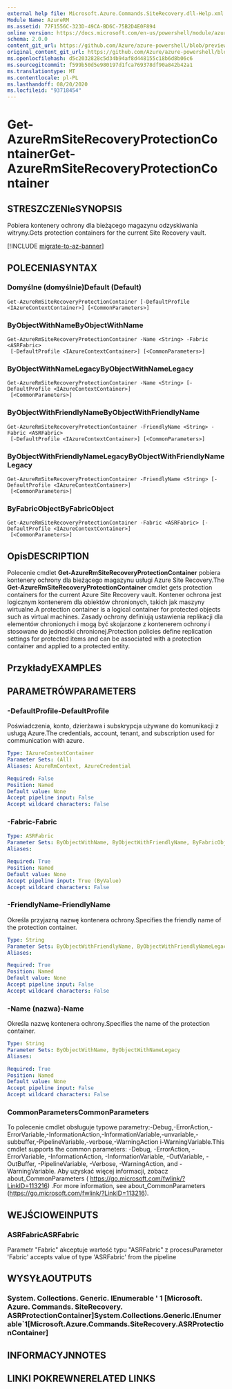 ```yaml
---
external help file: Microsoft.Azure.Commands.SiteRecovery.dll-Help.xml
Module Name: AzureRM
ms.assetid: 77F1556C-323D-49CA-BD6C-75B2D4E0F894
online version: https://docs.microsoft.com/en-us/powershell/module/azurerm.siterecovery/get-azurermsiterecoveryprotectioncontainer
schema: 2.0.0
content_git_url: https://github.com/Azure/azure-powershell/blob/preview/src/ResourceManager/SiteRecovery/Commands.SiteRecovery/help/Get-AzureRmSiteRecoveryProtectionContainer.md
original_content_git_url: https://github.com/Azure/azure-powershell/blob/preview/src/ResourceManager/SiteRecovery/Commands.SiteRecovery/help/Get-AzureRmSiteRecoveryProtectionContainer.md
ms.openlocfilehash: d5c2032828c5d34b94af8d448155c18b6d8b06c6
ms.sourcegitcommit: f599b50d5e980197d1fca769378df90a842b42a1
ms.translationtype: MT
ms.contentlocale: pl-PL
ms.lasthandoff: 08/20/2020
ms.locfileid: "93718454"
---
```

# <span data-ttu-id="af65b-101">Get-AzureRmSiteRecoveryProtectionContainer</span><span class="sxs-lookup"><span data-stu-id="af65b-101">Get-AzureRmSiteRecoveryProtectionContainer</span></span>

## <span data-ttu-id="af65b-102">STRESZCZENIe</span><span class="sxs-lookup"><span data-stu-id="af65b-102">SYNOPSIS</span></span>
<span data-ttu-id="af65b-103">Pobiera kontenery ochrony dla bieżącego magazynu odzyskiwania witryny.</span><span class="sxs-lookup"><span data-stu-id="af65b-103">Gets protection containers for the current Site Recovery vault.</span></span>

[!INCLUDE [migrate-to-az-banner](../../includes/migrate-to-az-banner.md)]

## <span data-ttu-id="af65b-104">POLECENIA</span><span class="sxs-lookup"><span data-stu-id="af65b-104">SYNTAX</span></span>

### <span data-ttu-id="af65b-105">Domyślne (domyślnie)</span><span class="sxs-lookup"><span data-stu-id="af65b-105">Default (Default)</span></span>
```
Get-AzureRmSiteRecoveryProtectionContainer [-DefaultProfile <IAzureContextContainer>] [<CommonParameters>]
```

### <span data-ttu-id="af65b-106">ByObjectWithName</span><span class="sxs-lookup"><span data-stu-id="af65b-106">ByObjectWithName</span></span>
```
Get-AzureRmSiteRecoveryProtectionContainer -Name <String> -Fabric <ASRFabric>
 [-DefaultProfile <IAzureContextContainer>] [<CommonParameters>]
```

### <span data-ttu-id="af65b-107">ByObjectWithNameLegacy</span><span class="sxs-lookup"><span data-stu-id="af65b-107">ByObjectWithNameLegacy</span></span>
```
Get-AzureRmSiteRecoveryProtectionContainer -Name <String> [-DefaultProfile <IAzureContextContainer>]
 [<CommonParameters>]
```

### <span data-ttu-id="af65b-108">ByObjectWithFriendlyName</span><span class="sxs-lookup"><span data-stu-id="af65b-108">ByObjectWithFriendlyName</span></span>
```
Get-AzureRmSiteRecoveryProtectionContainer -FriendlyName <String> -Fabric <ASRFabric>
 [-DefaultProfile <IAzureContextContainer>] [<CommonParameters>]
```

### <span data-ttu-id="af65b-109">ByObjectWithFriendlyNameLegacy</span><span class="sxs-lookup"><span data-stu-id="af65b-109">ByObjectWithFriendlyNameLegacy</span></span>
```
Get-AzureRmSiteRecoveryProtectionContainer -FriendlyName <String> [-DefaultProfile <IAzureContextContainer>]
 [<CommonParameters>]
```

### <span data-ttu-id="af65b-110">ByFabricObject</span><span class="sxs-lookup"><span data-stu-id="af65b-110">ByFabricObject</span></span>
```
Get-AzureRmSiteRecoveryProtectionContainer -Fabric <ASRFabric> [-DefaultProfile <IAzureContextContainer>]
 [<CommonParameters>]
```

## <span data-ttu-id="af65b-111">Opis</span><span class="sxs-lookup"><span data-stu-id="af65b-111">DESCRIPTION</span></span>
<span data-ttu-id="af65b-112">Polecenie cmdlet **Get-AzureRmSiteRecoveryProtectionContainer** pobiera kontenery ochrony dla bieżącego magazynu usługi Azure Site Recovery.</span><span class="sxs-lookup"><span data-stu-id="af65b-112">The **Get-AzureRmSiteRecoveryProtectionContainer** cmdlet gets protection containers for the current Azure Site Recovery vault.</span></span>
<span data-ttu-id="af65b-113">Kontener ochrona jest logicznym kontenerem dla obiektów chronionych, takich jak maszyny wirtualne.</span><span class="sxs-lookup"><span data-stu-id="af65b-113">A protection container is a logical container for protected objects such as virtual machines.</span></span>
<span data-ttu-id="af65b-114">Zasady ochrony definiują ustawienia replikacji dla elementów chronionych i mogą być skojarzone z kontenerem ochrony i stosowane do jednostki chronionej.</span><span class="sxs-lookup"><span data-stu-id="af65b-114">Protection policies define replication settings for protected items and can be associated with a protection container and applied to a protected entity.</span></span>

## <span data-ttu-id="af65b-115">Przykłady</span><span class="sxs-lookup"><span data-stu-id="af65b-115">EXAMPLES</span></span>

## <span data-ttu-id="af65b-116">PARAMETRÓW</span><span class="sxs-lookup"><span data-stu-id="af65b-116">PARAMETERS</span></span>

### <span data-ttu-id="af65b-117">-DefaultProfile</span><span class="sxs-lookup"><span data-stu-id="af65b-117">-DefaultProfile</span></span>
<span data-ttu-id="af65b-118">Poświadczenia, konto, dzierżawa i subskrypcja używane do komunikacji z usługą Azure.</span><span class="sxs-lookup"><span data-stu-id="af65b-118">The credentials, account, tenant, and subscription used for communication with azure.</span></span>

```yaml
Type: IAzureContextContainer
Parameter Sets: (All)
Aliases: AzureRmContext, AzureCredential

Required: False
Position: Named
Default value: None
Accept pipeline input: False
Accept wildcard characters: False
```

### <span data-ttu-id="af65b-119">-Fabric</span><span class="sxs-lookup"><span data-stu-id="af65b-119">-Fabric</span></span>
```yaml
Type: ASRFabric
Parameter Sets: ByObjectWithName, ByObjectWithFriendlyName, ByFabricObject
Aliases: 

Required: True
Position: Named
Default value: None
Accept pipeline input: True (ByValue)
Accept wildcard characters: False
```

### <span data-ttu-id="af65b-120">-FriendlyName</span><span class="sxs-lookup"><span data-stu-id="af65b-120">-FriendlyName</span></span>
<span data-ttu-id="af65b-121">Określa przyjazną nazwę kontenera ochrony.</span><span class="sxs-lookup"><span data-stu-id="af65b-121">Specifies the friendly name of the protection container.</span></span>

```yaml
Type: String
Parameter Sets: ByObjectWithFriendlyName, ByObjectWithFriendlyNameLegacy
Aliases: 

Required: True
Position: Named
Default value: None
Accept pipeline input: False
Accept wildcard characters: False
```

### <span data-ttu-id="af65b-122">-Name (nazwa)</span><span class="sxs-lookup"><span data-stu-id="af65b-122">-Name</span></span>
<span data-ttu-id="af65b-123">Określa nazwę kontenera ochrony.</span><span class="sxs-lookup"><span data-stu-id="af65b-123">Specifies the name of the protection container.</span></span>

```yaml
Type: String
Parameter Sets: ByObjectWithName, ByObjectWithNameLegacy
Aliases: 

Required: True
Position: Named
Default value: None
Accept pipeline input: False
Accept wildcard characters: False
```

### <span data-ttu-id="af65b-124">CommonParameters</span><span class="sxs-lookup"><span data-stu-id="af65b-124">CommonParameters</span></span>
<span data-ttu-id="af65b-125">To polecenie cmdlet obsługuje typowe parametry:-Debug,-ErrorAction,-ErrorVariable,-InformationAction,-InformationVariable,-unvariable,-subbuffer,-PipelineVariable,-verbose,-WarningAction i-WarningVariable.</span><span class="sxs-lookup"><span data-stu-id="af65b-125">This cmdlet supports the common parameters: -Debug, -ErrorAction, -ErrorVariable, -InformationAction, -InformationVariable, -OutVariable, -OutBuffer, -PipelineVariable, -Verbose, -WarningAction, and -WarningVariable.</span></span> <span data-ttu-id="af65b-126">Aby uzyskać więcej informacji, zobacz about_CommonParameters ( https://go.microsoft.com/fwlink/?LinkID=113216) .</span><span class="sxs-lookup"><span data-stu-id="af65b-126">For more information, see about_CommonParameters (https://go.microsoft.com/fwlink/?LinkID=113216).</span></span>

## <span data-ttu-id="af65b-127">WEJŚCIOWE</span><span class="sxs-lookup"><span data-stu-id="af65b-127">INPUTS</span></span>

### <span data-ttu-id="af65b-128">ASRFabric</span><span class="sxs-lookup"><span data-stu-id="af65b-128">ASRFabric</span></span>
<span data-ttu-id="af65b-129">Parametr "Fabric" akceptuje wartość typu "ASRFabric" z procesu</span><span class="sxs-lookup"><span data-stu-id="af65b-129">Parameter 'Fabric' accepts value of type 'ASRFabric' from the pipeline</span></span>

## <span data-ttu-id="af65b-130">WYSYŁA</span><span class="sxs-lookup"><span data-stu-id="af65b-130">OUTPUTS</span></span>

### <span data-ttu-id="af65b-131">System. Collections. Generic. IEnumerable ' 1 [Microsoft. Azure. Commands. SiteRecovery. ASRProtectionContainer]</span><span class="sxs-lookup"><span data-stu-id="af65b-131">System.Collections.Generic.IEnumerable\`1[Microsoft.Azure.Commands.SiteRecovery.ASRProtectionContainer]</span></span>

## <span data-ttu-id="af65b-132">INFORMACYJN</span><span class="sxs-lookup"><span data-stu-id="af65b-132">NOTES</span></span>

## <span data-ttu-id="af65b-133">LINKI POKREWNE</span><span class="sxs-lookup"><span data-stu-id="af65b-133">RELATED LINKS</span></span>

